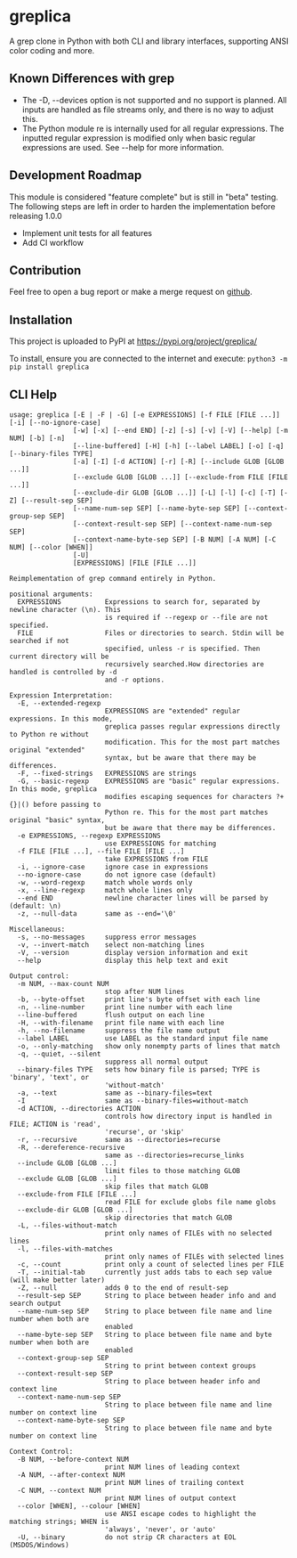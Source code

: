 # greplica
A grep clone in Python with both CLI and library interfaces, supporting ANSI color coding and more.

## Known Differences with grep

- The -D, --devices option is not supported and no support is planned. All inputs are handled as
file streams only, and there is no way to adjust this.
- The Python module re is internally used for all regular expressions. The inputted regular
expression is modified only when basic regular expressions are used. See --help for more
information.

## Development Roadmap

This module is considered "feature complete" but is still in "beta" testing. The following steps
are left in order to harden the implementation before releasing 1.0.0

- Implement unit tests for all features
- Add CI workflow

## Contribution

Feel free to open a bug report or make a merge request on [github](https://github.com/Tails86/greplica/issues).

## Installation
This project is uploaded to PyPI at https://pypi.org/project/greplica/

To install, ensure you are connected to the internet and execute: `python3 -m pip install greplica`

## CLI Help
```
usage: greplica [-E | -F | -G] [-e EXPRESSIONS] [-f FILE [FILE ...]] [-i] [--no-ignore-case]
                [-w] [-x] [--end END] [-z] [-s] [-v] [-V] [--help] [-m NUM] [-b] [-n]
                [--line-buffered] [-H] [-h] [--label LABEL] [-o] [-q] [--binary-files TYPE]
                [-a] [-I] [-d ACTION] [-r] [-R] [--include GLOB [GLOB ...]]
                [--exclude GLOB [GLOB ...]] [--exclude-from FILE [FILE ...]]
                [--exclude-dir GLOB [GLOB ...]] [-L] [-l] [-c] [-T] [-Z] [--result-sep SEP]
                [--name-num-sep SEP] [--name-byte-sep SEP] [--context-group-sep SEP]
                [--context-result-sep SEP] [--context-name-num-sep SEP]
                [--context-name-byte-sep SEP] [-B NUM] [-A NUM] [-C NUM] [--color [WHEN]]
                [-U]
                [EXPRESSIONS] [FILE [FILE ...]]

Reimplementation of grep command entirely in Python.

positional arguments:
  EXPRESSIONS           Expressions to search for, separated by newline character (\n). This
                        is required if --regexp or --file are not specified.
  FILE                  Files or directories to search. Stdin will be searched if not
                        specified, unless -r is specified. Then current directory will be
                        recursively searched.How directories are handled is controlled by -d
                        and -r options.

Expression Interpretation:
  -E, --extended-regexp
                        EXPRESSIONS are "extended" regular expressions. In this mode,
                        greplica passes regular expressions directly to Python re without
                        modification. This for the most part matches original "extended"
                        syntax, but be aware that there may be differences.
  -F, --fixed-strings   EXPRESSIONS are strings
  -G, --basic-regexp    EXPRESSIONS are "basic" regular expressions. In this mode, greplica
                        modifies escaping sequences for characters ?+{}|() before passing to
                        Python re. This for the most part matches original "basic" syntax,
                        but be aware that there may be differences.
  -e EXPRESSIONS, --regexp EXPRESSIONS
                        use EXPRESSIONS for matching
  -f FILE [FILE ...], --file FILE [FILE ...]
                        take EXPRESSIONS from FILE
  -i, --ignore-case     ignore case in expressions
  --no-ignore-case      do not ignore case (default)
  -w, --word-regexp     match whole words only
  -x, --line-regexp     match whole lines only
  --end END             newline character lines will be parsed by (default: \n)
  -z, --null-data       same as --end='\0'

Miscellaneous:
  -s, --no-messages     suppress error messages
  -v, --invert-match    select non-matching lines
  -V, --version         display version information and exit
  --help                display this help text and exit

Output control:
  -m NUM, --max-count NUM
                        stop after NUM lines
  -b, --byte-offset     print line's byte offset with each line
  -n, --line-number     print line number with each line
  --line-buffered       flush output on each line
  -H, --with-filename   print file name with each line
  -h, --no-filename     suppress the file name output
  --label LABEL         use LABEL as the standard input file name
  -o, --only-matching   show only nonempty parts of lines that match
  -q, --quiet, --silent
                        suppress all normal output
  --binary-files TYPE   sets how binary file is parsed; TYPE is 'binary', 'text', or
                        'without-match'
  -a, --text            same as --binary-files=text
  -I                    same as --binary-files=without-match
  -d ACTION, --directories ACTION
                        controls how directory input is handled in FILE; ACTION is 'read',
                        'recurse', or 'skip'
  -r, --recursive       same as --directories=recurse
  -R, --dereference-recursive
                        same as --directories=recurse_links
  --include GLOB [GLOB ...]
                        limit files to those matching GLOB
  --exclude GLOB [GLOB ...]
                        skip files that match GLOB
  --exclude-from FILE [FILE ...]
                        read FILE for exclude globs file name globs
  --exclude-dir GLOB [GLOB ...]
                        skip directories that match GLOB
  -L, --files-without-match
                        print only names of FILEs with no selected lines
  -l, --files-with-matches
                        print only names of FILEs with selected lines
  -c, --count           print only a count of selected lines per FILE
  -T, --initial-tab     currently just adds tabs to each sep value (will make better later)
  -Z, --null            adds 0 to the end of result-sep
  --result-sep SEP      String to place between header info and and search output
  --name-num-sep SEP    String to place between file name and line number when both are
                        enabled
  --name-byte-sep SEP   String to place between file name and byte number when both are
                        enabled
  --context-group-sep SEP
                        String to print between context groups
  --context-result-sep SEP
                        String to place between header info and context line
  --context-name-num-sep SEP
                        String to place between file name and line number on context line
  --context-name-byte-sep SEP
                        String to place between file name and byte number on context line

Context Control:
  -B NUM, --before-context NUM
                        print NUM lines of leading context
  -A NUM, --after-context NUM
                        print NUM lines of trailing context
  -C NUM, --context NUM
                        print NUM lines of output context
  --color [WHEN], --colour [WHEN]
                        use ANSI escape codes to highlight the matching strings; WHEN is
                        'always', 'never', or 'auto'
  -U, --binary          do not strip CR characters at EOL (MSDOS/Windows)
  ```